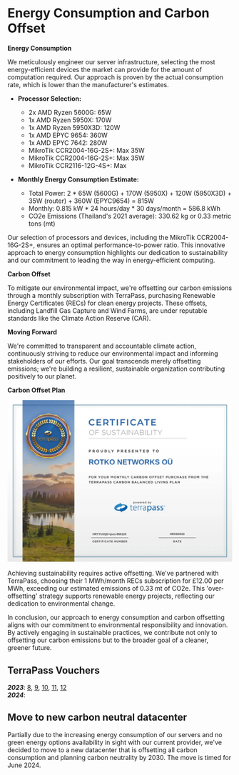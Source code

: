# Energy Consumption and Carbon Offset

**Energy Consumption**

We meticulously engineer our server infrastructure, selecting the most
energy-efficient devices the market can provide for the amount of computation
required. Our approach is proven by the actual consumption rate, which is lower
than the manufacturer's estimates.

* **Processor Selection:**
  * 2x AMD Ryzen 5600G: 65W
  * 1x AMD Ryzen 5950X: 170W
  * 1x AMD Ryzen 5950X3D: 120W
  * 1x AMD EPYC 9654: 360W
  * 1x AMD EPYC 7642: 280W 
  * MikroTik CCR2004-16G-2S+: Max 35W
  * MikroTik CCR2004-16G-2S+: Max 35W
  * MikroTik CCR2116-12G-4S+: Max 

* **Monthly Energy Consumption Estimate:**
  * Total Power: 2 * 65W (5600G) + 170W (5950X) + 120W (5950X3D) + 35W (router) + 360W (EPYC9654) = 815W
  * Monthly: 0.815 kW * 24 hours/day * 30 days/month = 586.8 kWh 
  * CO2e Emissions (Thailand's 2021 average): 330.62 kg or 0.33 metric tons (mt)

Our selection of processors and devices, including the MikroTik
CCR2004-16G-2S+, ensures an optimal performance-to-power ratio. This innovative
approach to energy consumption highlights our dedication to sustainability and
our commitment to leading the way in energy-efficient computing.

**Carbon Offset**

To mitigate our environmental impact, we're offsetting our carbon emissions
through a monthly subscription with TerraPass, purchasing Renewable Energy
Certificates (RECs) for clean energy projects. These offsets, including
Landfill Gas Capture and Wind Farms, are under reputable standards like the
Climate Action Reserve (CAR).

**Moving Forward**

We're committed to transparent and accountable climate action, continuously
striving to reduce our environmental impact and informing stakeholders of our
efforts. Our goal transcends merely offsetting emissions; we're building a
resilient, sustainable organization contributing positively to our planet.

**Carbon Offset Plan**

![TerraPass certificate for month of August](./images/carbon/terrapass-voucher.webp)

Achieving sustainability requires active offsetting. We've partnered with
TerraPass, choosing their 1 MWh/month RECs subscription for £12.00 per MWh,
exceeding our estimated emissions of 0.33 mt of CO2e. This 'over-offsetting'
strategy supports renewable energy projects, reflecting our dedication to
environmental change.

In conclusion, our approach to energy consumption and carbon offsetting aligns
with our commitment to environmental responsibility and innovation. By actively
engaging in sustainable practices, we contribute not only to offsetting our
carbon emissions but to the broader goal of a cleaner, greener future.

## TerraPass Vouchers
***2023***: [8](./files/terrapass/august.pdf), [9](./files/terrapass/october.pdf), [10](./files/terrapass/september.pdf), [11](./files/terrapass/november.pdf), [12](./files/terrapass/december.pdf)  
***2024***: 

## Move to new carbon neutral datacenter
Partially due to the increasing energy consumption of our servers and no green
energy options availability in sight with our current provider, we've decided to
move to a new datacenter that is offsetting all carbon consumption and planning
carbon neutrality by 2030. The move is timed for June 2024.
